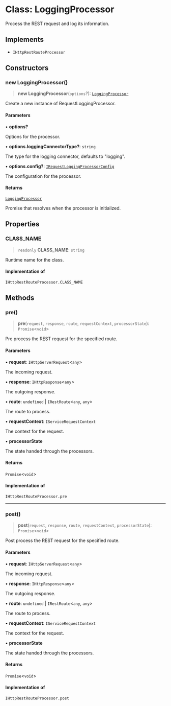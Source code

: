 # Class: LoggingProcessor

Process the REST request and log its information.

## Implements

- `IHttpRestRouteProcessor`

## Constructors

### new LoggingProcessor()

> **new LoggingProcessor**(`options`?): [`LoggingProcessor`](LoggingProcessor.md)

Create a new instance of RequestLoggingProcessor.

#### Parameters

• **options?**

Options for the processor.

• **options.loggingConnectorType?**: `string`

The type for the logging connector, defaults to "logging".

• **options.config?**: [`IRequestLoggingProcessorConfig`](../interfaces/IRequestLoggingProcessorConfig.md)

The configuration for the processor.

#### Returns

[`LoggingProcessor`](LoggingProcessor.md)

Promise that resolves when the processor is initialized.

## Properties

### CLASS\_NAME

> `readonly` **CLASS\_NAME**: `string`

Runtime name for the class.

#### Implementation of

`IHttpRestRouteProcessor.CLASS_NAME`

## Methods

### pre()

> **pre**(`request`, `response`, `route`, `requestContext`, `processorState`): `Promise`\<`void`\>

Pre process the REST request for the specified route.

#### Parameters

• **request**: `IHttpServerRequest`\<`any`\>

The incoming request.

• **response**: `IHttpResponse`\<`any`\>

The outgoing response.

• **route**: `undefined` \| `IRestRoute`\<`any`, `any`\>

The route to process.

• **requestContext**: `IServiceRequestContext`

The context for the request.

• **processorState**

The state handed through the processors.

#### Returns

`Promise`\<`void`\>

#### Implementation of

`IHttpRestRouteProcessor.pre`

***

### post()

> **post**(`request`, `response`, `route`, `requestContext`, `processorState`): `Promise`\<`void`\>

Post process the REST request for the specified route.

#### Parameters

• **request**: `IHttpServerRequest`\<`any`\>

The incoming request.

• **response**: `IHttpResponse`\<`any`\>

The outgoing response.

• **route**: `undefined` \| `IRestRoute`\<`any`, `any`\>

The route to process.

• **requestContext**: `IServiceRequestContext`

The context for the request.

• **processorState**

The state handed through the processors.

#### Returns

`Promise`\<`void`\>

#### Implementation of

`IHttpRestRouteProcessor.post`
